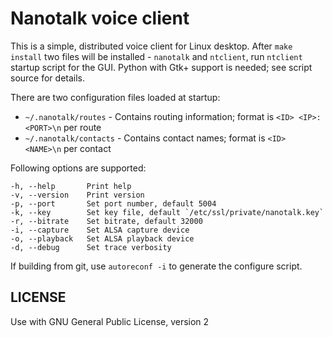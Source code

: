 # Nanotalk voice client

This is a simple, distributed voice client for Linux desktop.
After `make install` two files will be installed - `nanotalk` and `ntclient`,
run `ntclient` startup script for the GUI. Python with Gtk+ support is needed; see script source for details.

There are two configuration files loaded at startup:

 * `~/.nanotalk/routes` - Contains routing information; format is `<ID> <IP>:<PORT>\n` per route
 * `~/.nanotalk/contacts` - Contains contact names; format is `<ID> <NAME>\n` per contact

Following options are supported:

    -h, --help       Print help
    -v, --version    Print version
    -p, --port       Set port number, default 5004
    -k, --key        Set key file, default `/etc/ssl/private/nanotalk.key`
    -r, --bitrate    Set bitrate, default 32000
    -i, --capture    Set ALSA capture device
    -o, --playback   Set ALSA playback device
    -d, --debug      Set trace verbosity

If building from git, use `autoreconf -i` to generate the configure script.

## LICENSE
Use with GNU General Public License, version 2
